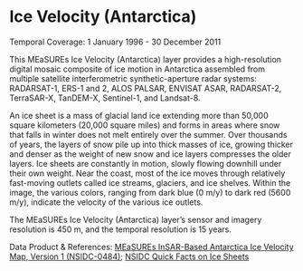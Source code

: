 # Ice Velocity (Antarctica)
Temporal Coverage: 1 January 1996 - 30 December 2011

This MEaSUREs Ice Velocity (Antarctica) layer provides a high-resolution digital mosaic composite of ice motion in Antarctica assembled from multiple satellite interferometric synthetic-aperture radar systems: RADARSAT-1, ERS-1 and 2, ALOS PALSAR, ENVISAT ASAR, RADARSAT-2, TerraSAR-X, TanDEM-X, Sentinel-1, and Landsat-8.

An ice sheet is a mass of glacial land ice extending more than 50,000 square kilometers (20,000 square miles) and forms in areas where snow that falls in winter does not melt entirely over the summer. Over thousands of years, the layers of snow pile up into thick masses of ice, growing thicker and denser as the weight of new snow and ice layers compresses the older layers. Ice sheets are constantly in motion, slowly flowing downhill under their own weight. Near the coast, most of the ice moves through relatively fast-moving outlets called ice streams, glaciers, and ice shelves. Within the image, the various colors, ranging from dark blue (0 m/y) to dark red (5600 m/y), indicate the velocity of the various ice outlets.  

The MEaSUREs Ice Velocity (Antarctica) layer’s sensor and imagery resolution is 450 m, and the temporal resolution is 15 years.

Data Product & References: [MEaSUREs InSAR-Based Antarctica Ice Velocity Map, Version 1 (NSIDC-0484)](http://nsidc.org/data/nsidc-0484/versions/1); [NSIDC Quick Facts on Ice Sheets](https://nsidc.org/cryosphere/quickfacts/icesheets.html)
